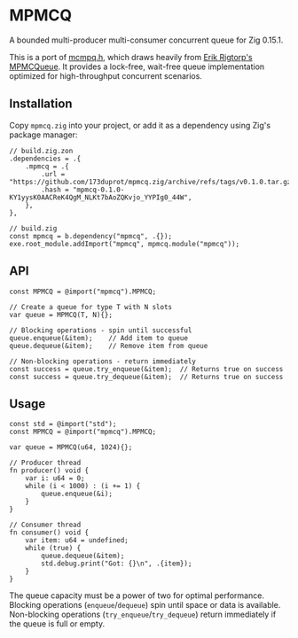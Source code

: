 # MPMCQ

A bounded multi-producer multi-consumer concurrent queue for Zig 0.15.1.

This is a port of [mcmpq.h](https://github.com/173duprot/mcmpq.h), which draws heavily from [Erik Rigtorp's MPMCQueue](https://github.com/rigtorp/MPMCQueue). It provides a lock-free, wait-free queue implementation optimized for high-throughput concurrent scenarios.

## Installation

Copy `mpmcq.zig` into your project, or add it as a dependency using Zig's package manager:

```zig
// build.zig.zon
.dependencies = .{
    .mpmcq = .{
        .url = "https://github.com/173duprot/mpmcq.zig/archive/refs/tags/v0.1.0.tar.gz",
        .hash = "mpmcq-0.1.0-KY1yysK0AACReK4QgM_NLKt7bAoZQKvjo_YYPIg0_44W",
    },
},

// build.zig
const mpmcq = b.dependency("mpmcq", .{});
exe.root_module.addImport("mpmcq", mpmcq.module("mpmcq"));
```

## API

```zig
const MPMCQ = @import("mpmcq").MPMCQ;

// Create a queue for type T with N slots
var queue = MPMCQ(T, N){};

// Blocking operations - spin until successful
queue.enqueue(&item);    // Add item to queue
queue.dequeue(&item);    // Remove item from queue

// Non-blocking operations - return immediately
const success = queue.try_enqueue(&item);  // Returns true on success
const success = queue.try_dequeue(&item);  // Returns true on success
```

## Usage

```zig
const std = @import("std");
const MPMCQ = @import("mpmcq").MPMCQ;

var queue = MPMCQ(u64, 1024){};

// Producer thread
fn producer() void {
    var i: u64 = 0;
    while (i < 1000) : (i += 1) {
        queue.enqueue(&i);
    }
}

// Consumer thread
fn consumer() void {
    var item: u64 = undefined;
    while (true) {
        queue.dequeue(&item);
        std.debug.print("Got: {}\n", .{item});
    }
}
```

The queue capacity must be a power of two for optimal performance. Blocking operations (`enqueue`/`dequeue`) spin until space or data is available. Non-blocking operations (`try_enqueue`/`try_dequeue`) return immediately if the queue is full or empty.
